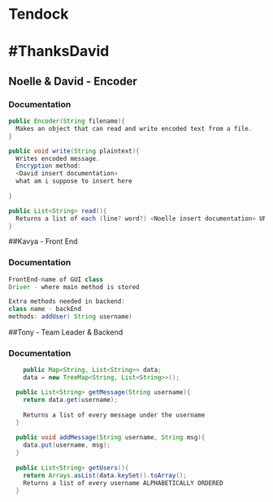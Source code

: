 # Tendock


# #ThanksDavid

## Noelle & David - Encoder
### Documentation
```java
public Encoder(String filename){
  Makes an object that can read and write encoded text from a file.
}

public void write(String plaintext){
  Writes encoded message. 
  Encryption method:
  <David insert documentation>
  what am i suppose to insert here
  
}

public List<String> read(){
  Returns a list of each (line? word?) <Noelle insert documentation> UNENCODED
}
```


##Kavya - Front End
### Documentation
```java
FrontEnd-name of GUI class
Driver - where main method is stored

Extra methods needed in backend:
class name - backEnd
methods: addUser( String username)

```

##Tony - Team Leader & Backend
### Documentation
```java
	public Map<String, List<String>> data;	
	data = new TreeMap<String, List<String>>();

  public List<String> getMessage(String username){
    return data.get(username);
    
    Returns a list of every message under the username
  }
  
  public void addMessage(String username, String msg){
    data.put(username, msg);
  }
  
  public List<String> getUsers(){
    return Arrays.asList(data.keySet().toArray();
    Returns a list of every username ALPHABETICALLY ORDERED
  }
  
  
```
